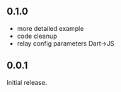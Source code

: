 ## 0.1.0

- more detailed example
- code cleanup
- relay config parameters Dart->JS

## 0.0.1

Initial release.